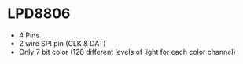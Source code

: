 # LPD8806

  * 4 Pins
  * 2 wire SPI pin (CLK & DAT)
  * Only 7 bit color (128 different levels of light for each color channel)